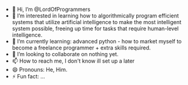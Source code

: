 - 👋 Hi, I’m @LordOfProgrammers
- 👀 I’m interested in learning how to algorithmically program efficient systems that utilize artificial intelligence to make the most intelligent system possible, freeing up time for tasks that require human-level intelligence.
- 🌱 I’m currently learning: advanced python - how to market myself to become a freelance programmer + extra skills required.
- 💞️ I’m looking to collaborate on nothing yet.
- 📫 How to reach me, I don't know ill set up a later
- 😄 Pronouns: He, Him.
- ⚡ Fun fact: ...

<!---
LordOfProgrammers/LordOfProgrammers is a ✨ special ✨ repository because its `README.md` (this file) appears on your GitHub profile.
You can click the Preview link to take a look at your changes.
--->

